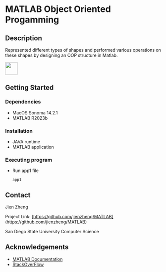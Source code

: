 # MATLAB Object Oriented Progamming

## Description

Represented different types of shapes and performed various operations on these shapes by designing an OOP structure in Matlab.

<code><img height="40" src="https://upload.wikimedia.org/wikipedia/commons/2/21/Matlab_Logo.png"></code>

## Getting Started

### Dependencies

* MacOS Sonoma 14.2.1
* MATLAB R2023b

### Installation

* JAVA runtime
* MATLAB application

### Executing program

* Run app1 file

  ```
  app1
  ```

## Contact

Jien Zheng

Project Link: [https://github.com/jienzheng/MATLAB](https://github.com/jienzheng/MATLAB)

San Diego State University Computer Science

## Acknowledgements

* [MATLAB Documentation](https://www.mathworks.com/help/matlab/)
* [StackOverFlow](https://stackoverflow.com/)

